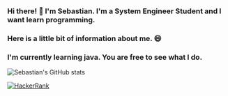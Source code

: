 ### Hi there! 👋 I'm Sebastian. I'm a System Engineer Student and I want learn programming.

### Here is a little bit of information about me. 😄

### I'm currently learning java. You are free to see what I do.

![Sebastian's GitHub stats](https://github-readme-stats.vercel.app/api?username=juanpuerto23&show_icons=true&theme=synthwave)

[![HackerRank](https://img.shields.io/badge/-Hackerrank-2EC866?style=for-the-badge&logo=HackerRank&logoColor=white)](https://www.hackerrank.com/juan2224511)

<!--
**juanpuerto23/juanpuerto23** is a ✨ _special_ ✨ repository because its `README.md` (this file) appears on your GitHub profile.

Here are some ideas to get you started:

- 🔭 I’m currently working on ...
- 🌱 I’m currently learning ...
- 👯 I’m looking to collaborate on ...
- 🤔 I’m looking for help with ...
- 💬 Ask me about ...
- 📫 How to reach me: ...
- 😄 Pronouns: ...
- ⚡ Fun fact: ...
-->
